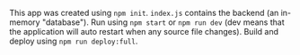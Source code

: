 This app was created using `npm init`. `index.js` contains the backend (an in-memory "database"). Run using `npm start` or `npm run dev` (dev means that the application will auto restart when any source file changes). Build and deploy using `npm run deploy:full`.